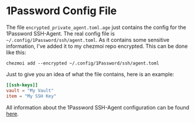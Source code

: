 # 1Password Config File

The file `encrypted_private_agent.toml.age` just contains the config for the 1Password SSH-Agent. The real config file is `~/.config/1Password/ssh/agent.toml`. As it contains some sensitive information, I've added it to my chezmoi repo encrypted. This can be done like this:

```shell
chezmoi add --encrypted ~/.config/1Password/ssh/agent.toml
```
Just to give you an idea of what the file contains, here is an example:

```toml
[[ssh-keys]]
vault = "My Vault"
item = "My SSH Key"
```

All information about the 1Password SSH-Agent configuration can be found [here](https://developer.1password.com/docs/ssh/agent/config/).
